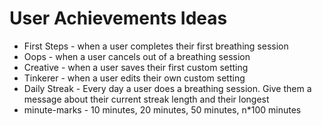# User Achievements Ideas
- First Steps - when a user completes their first breathing session
- Oops - when a user cancels out of a breathing session
- Creative - when a user saves their first custom setting
- Tinkerer - when a user edits their own custom setting
- Daily Streak - Every day a user does a breathing session. Give them a message about their current streak length and their longest
- minute-marks - 10 minutes, 20 minutes, 50 minutes, n*100 minutes
